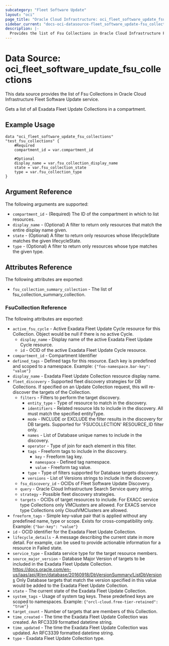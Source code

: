 ```yaml
---
subcategory: "Fleet Software Update"
layout: "oci"
page_title: "Oracle Cloud Infrastructure: oci_fleet_software_update_fsu_collections"
sidebar_current: "docs-oci-datasource-fleet_software_update-fsu_collections"
description: |-
  Provides the list of Fsu Collections in Oracle Cloud Infrastructure Fleet Software Update service
---
```


# Data Source: oci_fleet_software_update_fsu_collections
This data source provides the list of Fsu Collections in Oracle Cloud Infrastructure Fleet Software Update service.

Gets a list of all Exadata Fleet Update Collections in a compartment.


## Example Usage

```hcl
data "oci_fleet_software_update_fsu_collections" "test_fsu_collections" {
	#Required
	compartment_id = var.compartment_id

	#Optional
	display_name = var.fsu_collection_display_name
	state = var.fsu_collection_state
	type = var.fsu_collection_type
}
```

## Argument Reference

The following arguments are supported:

* `compartment_id` - (Required) The ID of the compartment in which to list resources. 
* `display_name` - (Optional) A filter to return only resources that match the entire display name given. 
* `state` - (Optional) A filter to return only resources whose lifecycleState matches the given lifecycleState. 
* `type` - (Optional) A filter to return only resources whose type matches the given type. 


## Attributes Reference

The following attributes are exported:

* `fsu_collection_summary_collection` - The list of fsu_collection_summary_collection.

### FsuCollection Reference

The following attributes are exported:

* `active_fsu_cycle` - Active Exadata Fleet Update Cycle resource for this Collection. Object would be null if there is no active Cycle. 
	* `display_name` - Display name of the active Exadata Fleet Update Cycle resource. 
	* `id` - OCID of the active Exadata Fleet Update Cycle resource. 
* `compartment_id` - Compartment Identifier 
* `defined_tags` - Defined tags for this resource. Each key is predefined and scoped to a namespace. Example: `{"foo-namespace.bar-key": "value"}` 
* `display_name` - Exadata Fleet Update Collection resource display name. 
* `fleet_discovery` - Supported fleet discovery strategies for DB Collections. If specified on an Update Collection request, this will re-discover the targets of the Collection. 
	* `filters` - Filters to perform the target discovery. 
		* `entity_type` - Type of resource to match in the discovery. 
		* `identifiers` - Related resource Ids to include in the discovery.  All must match the specified entityType. 
		* `mode` - INCLUDE or EXCLUDE the filter results in the discovery for DB targets. Supported for 'FSUCOLLECTION' RESOURCE_ID filter only. 
		* `names` - List of Database unique names to include in the discovery. 
		* `operator` - Type of join for each element in this filter. 
		* `tags` - Freeform tags to include in the discovery. 
			* `key` - Freeform tag key. 
			* `namespace` - Defined tag namespace. 
			* `value` - Freeform tag value. 
		* `type` - Type of filters supported for Database targets discovery. 
		* `versions` - List of Versions strings to include in the discovery. 
	* `fsu_discovery_id` - OCIDs of Fleet Software Update Discovery. 
	* `query` - Oracle Cloud Infrastructure Search Service query string. 
	* `strategy` - Possible fleet discovery strategies. 
	* `targets` - OCIDs of target resources to include. For EXACC service type Collections only VMClusters are allowed. For EXACS service type Collections only CloudVMClusters are allowed. 
* `freeform_tags` - Simple key-value pair that is applied without any predefined name, type or scope. Exists for cross-compatibility only. Example: `{"bar-key": "value"}` 
* `id` - OCID identifier for the Exadata Fleet Update Collection. 
* `lifecycle_details` - A message describing the current state in more detail. For example, can be used to provide actionable information for a resource in Failed state. 
* `service_type` - Exadata service type for the target resource members. 
* `source_major_version` - Database Major Version of targets to be included in the Exadata Fleet Update Collection. https://docs.oracle.com/en-us/iaas/api/#/en/database/20160918/DbVersionSummary/ListDbVersions Only Database targets that match the version specified in this value would be added to the Exadata Fleet Update Collection. 
* `state` - The current state of the Exadata Fleet Update Collection.
* `system_tags` - Usage of system tag keys. These predefined keys are scoped to namespaces. Example: `{"orcl-cloud.free-tier-retained": "true"}` 
* `target_count` - Number of targets that are members of this Collection. 
* `time_created` - The time the Exadata Fleet Update Collection was created. An RFC3339 formatted datetime string. 
* `time_updated` - The time the Exadata Fleet Update Collection was updated. An RFC3339 formatted datetime string. 
* `type` - Exadata Fleet Update Collection type. 

